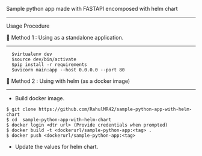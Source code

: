 
Sample python app made with FASTAPI encomposed with helm chart

---------------------------------------------------

Usage Procedure 


📗  Method 1 : Using as a standalone application.

-----------

```
  $virtualenv dev
  $source dev/bin/activate
  $pip install -r requirements
  $uvicorn main:app --host 0.0.0.0 --port 80
```


📗 Method 2 : Using with helm (as a docker image)

----------


- Build docker image.

```
$ git clone https://github.com/RahulMR42/sample-python-app-with-helm-chart
$ cd  sample-python-app-with-helm-chart
$ docker login <dtr url> (Provide credentials when prompted)
$ docker build -t <dockerurl/sample-python-app:<tag> .
$ docker push <dockerurl/sample-python-app:<tag>
```

- Update the values for helm chart.



